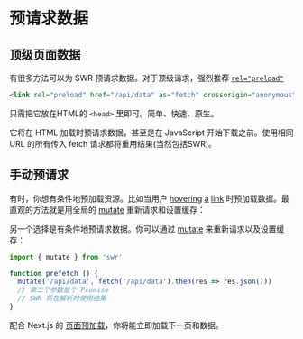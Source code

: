 # 预请求数据

## 顶级页面数据

有很多方法可以为 SWR 预请求数据。对于顶级请求，强烈推荐 [`rel="preload"`](https://developer.mozilla.org/en-US/docs/Web/HTML/Preloading_content)

```html
<link rel="preload" href="/api/data" as="fetch" crossorigin="anonymous">
```

只需把它放在HTML的 `<head>` 里即可。简单、快速、原生。

它将在 HTML 加载时预请求数据，甚至是在 JavaScript 开始下载之前。使用相同 URL 的所有传入 fetch 请求都将重用结果(当然包括SWR)。

## 手动预请求

有时，你想有条件地预加载资源。比如当用户 [hovering](https://github.com/GoogleChromeLabs/quicklink) [a](https://github.com/guess-js/guess) [link](https://instant.page) 时预加载数据。最直观的方法就是用全局的 [mutate](/docs/mutation) 重新请求和设置缓存：

另一个选择是有条件地预请求数据。你可以通过 [mutate](/docs/mutation) 来重新请求以及设置缓存：

```js
import { mutate } from 'swr'

function prefetch () {
  mutate('/api/data', fetch('/api/data').then(res => res.json()))
  // 第二个参数是个 Promise
  // SWR 将在解析时使用结果
}
```

配合 Next.js 的 [页面预加载](https://nextjs.org/docs/api-reference/next/router#routerprefetch)，你将能立即加载下一页和数据。
